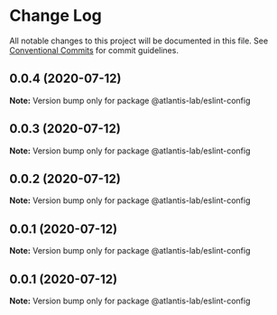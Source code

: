 # Change Log

All notable changes to this project will be documented in this file.
See [Conventional Commits](https://conventionalcommits.org) for commit guidelines.

## 0.0.4 (2020-07-12)

**Note:** Version bump only for package @atlantis-lab/eslint-config





## 0.0.3 (2020-07-12)

**Note:** Version bump only for package @atlantis-lab/eslint-config





## 0.0.2 (2020-07-12)

**Note:** Version bump only for package @atlantis-lab/eslint-config





## 0.0.1 (2020-07-12)

**Note:** Version bump only for package @atlantis-lab/eslint-config





## 0.0.1 (2020-07-12)

**Note:** Version bump only for package @atlantis-lab/eslint-config
